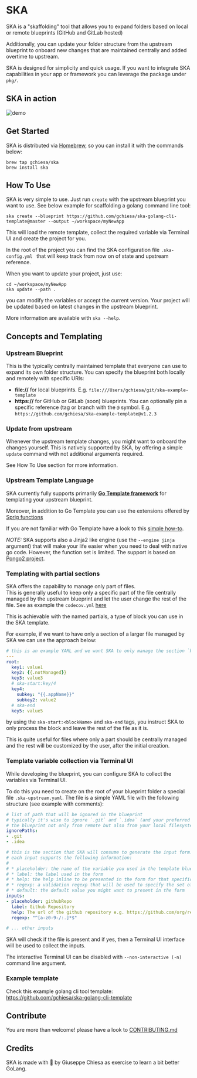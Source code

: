 # SKA

SKA is a "skaffolding" tool that allows you to expand folders based on local or remote blueprints (GitHub and GitLab 
hosted)

Additionally, you can update your folder structure from the upstream blueprint to onboard new changes that are
maintained centrally and added overtime to upstream.

SKA is designed for simplicity and quick usage. If you want to integrate SKA capabilities in your app or framework
you can leverage the package under `pkg/`.

## SKA in action

![demo](assets/demo.gif)

## Get Started

SKA is distributed via [Homebrew](https://brew.sh/), so you can install it with the commands below:

```shell
brew tap gchiesa/ska
brew install ska
```

## How To Use

SKA is very simple to use. Just run `create` with the upstream blueprint you want to use. See below example for
scaffolding a golang command line tool:

```shell 
ska create --blueprint https://github.com/gchiesa/ska-golang-cli-template@master --output ~/workspace/myNewApp
```

This will load the remote template, collect the required variable via Terminal UI and create the project for you.

In the root of the project you can find the SKA configuration file `.ska-config.yml ` that will keep track from now
on of state and upstream reference.

When you want to update your project, just use:

```shell
cd ~/workspace/myNewApp
ska update --path .
```

you can modify the variables or accept the current version. Your project will be updated based on latest changes in
the upstream blueprint.

More information are available with `ska --help`.


## Concepts and Templating

### Upstream Blueprint

This is the typically centrally maintained template that everyone can use to expand its own folder structure. You
can specify the blueprint both locally and remotely with specific URIs:

* **file://** for local blueprints. E.g. `file:///Users/gchiesa/git/ska-example-template`
* **https://** for GitHub or GitLab (soon) blueprints. You can optionally pin a specific reference (tag or branch with
  the `@`
  symbol. E.g. `https://github.com/gchiesa/ska-example-template@v1.2.3`

### Update from upstream

Whenever the upstream template changes, you might want to onboard the changes yourself. This is natively supported
by SKA, by offering a simple `update` command with not additional arguments required.

See How To Use section for more information.


### Upstream Template Language

SKA currently fully supports primarily **[Go Template framework][go-template]** for templating your upstream blueprint.

Moreover, in addition to Go Template you can use the extensions offered by [Sprig functions][sprig]

If you are not familiar with Go Template have a look to this [simple how-to][go-template-how-to].

_NOTE:_ SKA supports also a Jinja2 like engine (use the `--engine jinja` argument) that will make your life easier
when you need to deal with native go code. However, the function set is limited. The support is based on [Pongo2
project][pongo2].


[go-template]: https://pkg.go.dev/text/template

[sprig]: https://masterminds.github.io/sprig/

[go-template-how-to]: https://www.digitalocean.com/community/tutorials/how-to-use-templates-in-go#step-4-writing-a-template

[pongo2]: https://www.schlachter.tech/solutions/pongo2-template-engine/

### Templating with partial sections

SKA offers the capability to manage only part of files.  
This is generally useful to keep only a specific part of the file centrally managed by the upstream blueprint and
let the user change the rest of the file. See as example
the `codecov.yml` [here](https://github.com/gchiesa/ska-golang-cli-template/blob/master/codecov.yml)

This is achievable with the named partials, a type of block you can use in the SKA template.

For example, if we want to have only a section of a larger file managed by SKA we can use the approach below:

```yaml
# this is an example YAML and we want SKA to only manage the section `key4`
---
root:
  key1: value1
  key2: {{.notManaged}}
  key3: value3
  # ska-start:key/4
  key4:
    subkey: "{{.appName}}"
    subkey2: value2
  # ska-end
  key5: value5
```

by using the `ska-start:<blockName>` and `ska-end` tags, you instruct SKA to only process the block and leave the
rest of the file as it is.

This is quite useful for files where only a part should be centrally managed and the rest will be customized by the
user, after the initial creation.


### Template variable collection via Terminal UI

While developing the blueprint, you can configure SKA to collect the variables via Terminal UI.

To do this you need to create on the root of your blueprint folder a special file `.ska-upstream.yaml`. The file is a
simple YAML file with the following structure (see example with comments):

```yaml
# list of path that will be ignored in the blueprint 
# typically it's wise to ignore `.git` and `.idea` (and your preferred IDE) since you might use
# the blueprint not only from remote but also from your local filesystem 
ignorePaths:
- .git
- .idea

# this is the section that SKA will consume to generate the input form.
# each input supports the following information:
# 
# * placeholder: the name of the variable you used in the template blueprint
# * label: the label used in the form
# * help: the help inline to be presented in the form for that specific field
# * regexp: a validation regexp that will be used to specify the set of accepted characters (NOT A ENTIRE PATTERN VALIDATION)
# * default: the default value you might want to present in the form
inputs:
- placeholder: githubRepo
  label: Github Repository
  help: The url of the github repository e.g. https://github.com/org/repo
  regexp: "^[a-z0-9-/:.]*$"

# ... other inputs 
```

SKA will check if the file is present and if yes, then a Terminal UI interface will be used to collect the inputs.

The interactive Terminal UI can be disabled with `--non-interactive (-n)` command line argument.


### Example template

Check this example golang cli tool template: https://github.com/gchiesa/ska-golang-cli-template

## Contribute

You are more than welcome! please have a look to [CONTRIBUTING.md](CONTRIBUTING.md)

## Credits

SKA is made with 💙 by Giuseppe Chiesa as exercise to learn a bit better GoLang.